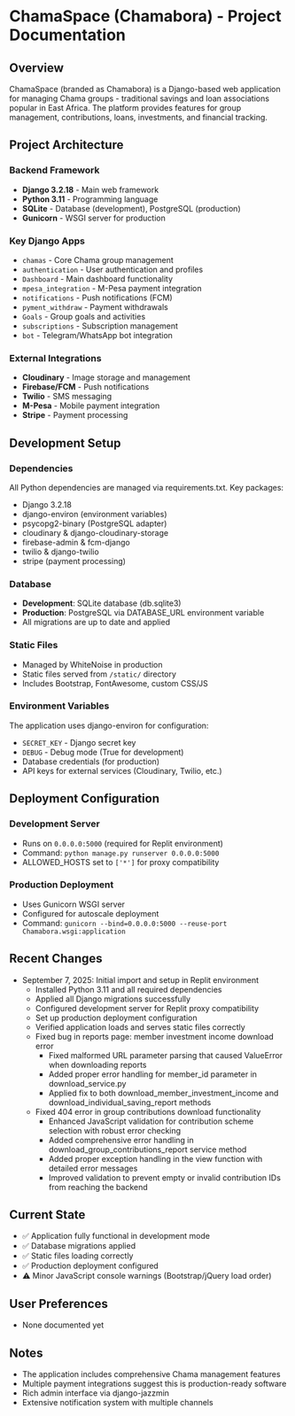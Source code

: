 # ChamaSpace (Chamabora) - Project Documentation

## Overview
ChamaSpace (branded as Chamabora) is a Django-based web application for managing Chama groups - traditional savings and loan associations popular in East Africa. The platform provides features for group management, contributions, loans, investments, and financial tracking.

## Project Architecture

### Backend Framework
- **Django 3.2.18** - Main web framework
- **Python 3.11** - Programming language
- **SQLite** - Database (development), PostgreSQL (production)
- **Gunicorn** - WSGI server for production

### Key Django Apps
- `chamas` - Core Chama group management
- `authentication` - User authentication and profiles
- `Dashboard` - Main dashboard functionality
- `mpesa_integration` - M-Pesa payment integration
- `notifications` - Push notifications (FCM)
- `pyment_withdraw` - Payment withdrawals
- `Goals` - Group goals and activities
- `subscriptions` - Subscription management
- `bot` - Telegram/WhatsApp bot integration

### External Integrations
- **Cloudinary** - Image storage and management
- **Firebase/FCM** - Push notifications
- **Twilio** - SMS messaging
- **M-Pesa** - Mobile payment integration
- **Stripe** - Payment processing

## Development Setup

### Dependencies
All Python dependencies are managed via requirements.txt. Key packages:
- Django 3.2.18
- django-environ (environment variables)
- psycopg2-binary (PostgreSQL adapter)
- cloudinary & django-cloudinary-storage
- firebase-admin & fcm-django
- twilio & django-twilio
- stripe (payment processing)

### Database
- **Development**: SQLite database (db.sqlite3)
- **Production**: PostgreSQL via DATABASE_URL environment variable
- All migrations are up to date and applied

### Static Files
- Managed by WhiteNoise in production
- Static files served from `/static/` directory
- Includes Bootstrap, FontAwesome, custom CSS/JS

### Environment Variables
The application uses django-environ for configuration:
- `SECRET_KEY` - Django secret key
- `DEBUG` - Debug mode (True for development)
- Database credentials (for production)
- API keys for external services (Cloudinary, Twilio, etc.)

## Deployment Configuration

### Development Server
- Runs on `0.0.0.0:5000` (required for Replit environment)
- Command: `python manage.py runserver 0.0.0.0:5000`
- ALLOWED_HOSTS set to `['*']` for proxy compatibility

### Production Deployment
- Uses Gunicorn WSGI server
- Configured for autoscale deployment
- Command: `gunicorn --bind=0.0.0.0:5000 --reuse-port Chamabora.wsgi:application`

## Recent Changes
- September 7, 2025: Initial import and setup in Replit environment
  - Installed Python 3.11 and all required dependencies
  - Applied all Django migrations successfully
  - Configured development server for Replit proxy compatibility
  - Set up production deployment configuration
  - Verified application loads and serves static files correctly
  - Fixed bug in reports page: member investment income download error
    - Fixed malformed URL parameter parsing that caused ValueError when downloading reports
    - Added proper error handling for member_id parameter in download_service.py
    - Applied fix to both download_member_investment_income and download_individual_saving_report methods
  - Fixed 404 error in group contributions download functionality
    - Enhanced JavaScript validation for contribution scheme selection with robust error checking
    - Added comprehensive error handling in download_group_contributions_report service method
    - Added proper exception handling in the view function with detailed error messages
    - Improved validation to prevent empty or invalid contribution IDs from reaching the backend

## Current State
- ✅ Application fully functional in development mode
- ✅ Database migrations applied
- ✅ Static files loading correctly
- ✅ Production deployment configured
- ⚠️ Minor JavaScript console warnings (Bootstrap/jQuery load order)

## User Preferences
- None documented yet

## Notes
- The application includes comprehensive Chama management features
- Multiple payment integrations suggest this is production-ready software
- Rich admin interface via django-jazzmin
- Extensive notification system with multiple channels